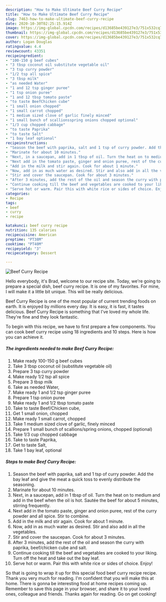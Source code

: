 ```yaml
---
description: "How to Make Ultimate Beef Curry Recipe"
title: "How to Make Ultimate Beef Curry Recipe"
slug: 7463-how-to-make-ultimate-beef-curry-recipe
date: 2020-10-30T02:25:15.914Z
image: https://img-global.cpcdn.com/recipes/d13685be439127e3/751x532cq70/beef-curry-recipe-recipe-main-photo.jpg
thumbnail: https://img-global.cpcdn.com/recipes/d13685be439127e3/751x532cq70/beef-curry-recipe-recipe-main-photo.jpg
cover: https://img-global.cpcdn.com/recipes/d13685be439127e3/751x532cq70/beef-curry-recipe-recipe-main-photo.jpg
author: Logan Douglas
ratingvalue: 4.4
reviewcount: 43351
recipeingredient:
- "100-150 g beef cubes"
- "3 tbsp coconut oil substitute vegetable oil"
- "3 tsp curry powder"
- "1/2 tsp all spice"
- "3 tbsp milk"
- "as needed Water"
- "1 and 12 tsp ginger puree"
- "1 tsp onion puree"
- "1 and 12 tbsp tomato paste"
- "to taste BeefChicken cube"
- "1 small onion chopped"
- "1 small carrot chopped"
- "1 medium sized clove of garlic finely minced"
- "1 small bunch of scallionsspring onions chopped optional"
- "1/3 cup chopped cabbage"
- "to taste Paprika"
- "to taste Salt"
- "1 bay leaf optional"
recipeinstructions:
- "Season the beef with paprika, salt and 1 tsp of curry powder. Add the bay leaf and give the meat a quick toss to evenly distribute the seasoning."
- "Marinate for about 10 minutes."
- "Next, in a saucepan, add in 1 tbsp of oil. Turn the heat on to medium and add in the beef when the oil is hot. Sautée the beef for about 5 minutes, stirring frequently."
- "Next add in the tomato paste, ginger and onion puree, rest of the curry powder and all spice. Stir to combine."
- "Add in the milk and stir again. Cook for about 1 minute."
- "Now, add in as much water as desired. Stir and also add in all the vegetables."
- "Stir and cover the saucepan. Cook for about 3 minutes."
- "After 3 minutes, add the rest of the oil and season the curry with paprika, beef/chicken cube and salt."
- "Continue cooking till the beef and vegetables are cooked to your liking. Turn off the heat and take out the bay leaf."
- "Serve hot or warm. Pair this with white rice or sides of choice. Enjoy!"
categories:
- Recipe
tags:
- beef
- curry
- recipe

katakunci: beef curry recipe 
nutrition: 135 calories
recipecuisine: American
preptime: "PT38M"
cooktime: "PT40M"
recipeyield: "3"
recipecategory: Dessert

---
```



![Beef Curry Recipe](https://img-global.cpcdn.com/recipes/d13685be439127e3/751x532cq70/beef-curry-recipe-recipe-main-photo.jpg)

Hello everybody, it's Brad, welcome to our recipe site. Today, we're going to prepare a special dish, beef curry recipe. It is one of my favorites. For mine, I will make it a little bit unique. This will be really delicious.



Beef Curry Recipe is one of the most popular of current trending foods on earth. It is enjoyed by millions every day. It is easy, it is fast, it tastes delicious. Beef Curry Recipe is something that I've loved my whole life. They're fine and they look fantastic.


To begin with this recipe, we have to first prepare a few components. You can cook beef curry recipe using 18 ingredients and 10 steps. Here is how you can achieve it.

<!--inarticleads1-->

##### The ingredients needed to make Beef Curry Recipe:

1. Make ready 100-150 g beef cubes
1. Take 3 tbsp coconut oil (substitute vegetable oil)
1. Prepare 3 tsp curry powder
1. Make ready 1/2 tsp all spice
1. Prepare 3 tbsp milk
1. Take as needed Water,
1. Make ready 1 and 1/2 tsp ginger puree
1. Prepare 1 tsp onion puree
1. Make ready 1 and 1/2 tbsp tomato paste
1. Take to taste Beef/Chicken cube,
1. Get 1 small onion, chopped
1. Make ready 1 small carrot, chopped
1. Take 1 medium sized clove of garlic, finely minced
1. Prepare 1 small bunch of scallions/spring onions, chopped (optional)
1. Take 1/3 cup chopped cabbage
1. Take to taste Paprika,
1. Get to taste Salt,
1. Take 1 bay leaf, optional




<!--inarticleads2-->

##### Steps to make Beef Curry Recipe:

1. Season the beef with paprika, salt and 1 tsp of curry powder. Add the bay leaf and give the meat a quick toss to evenly distribute the seasoning.
1. Marinate for about 10 minutes.
1. Next, in a saucepan, add in 1 tbsp of oil. Turn the heat on to medium and add in the beef when the oil is hot. Sautée the beef for about 5 minutes, stirring frequently.
1. Next add in the tomato paste, ginger and onion puree, rest of the curry powder and all spice. Stir to combine.
1. Add in the milk and stir again. Cook for about 1 minute.
1. Now, add in as much water as desired. Stir and also add in all the vegetables.
1. Stir and cover the saucepan. Cook for about 3 minutes.
1. After 3 minutes, add the rest of the oil and season the curry with paprika, beef/chicken cube and salt.
1. Continue cooking till the beef and vegetables are cooked to your liking. Turn off the heat and take out the bay leaf.
1. Serve hot or warm. Pair this with white rice or sides of choice. Enjoy!




So that is going to wrap it up for this special food beef curry recipe recipe. Thank you very much for reading. I'm confident that you will make this at home. There is gonna be interesting food at home recipes coming up. Remember to save this page in your browser, and share it to your loved ones, colleague and friends. Thanks again for reading. Go on get cooking!
